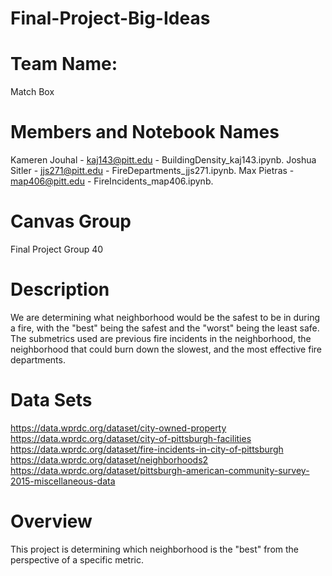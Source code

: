 # Final-Project-Big-Ideas

# Team Name:
Match Box

# Members and Notebook Names
Kameren Jouhal - kaj143@pitt.edu - BuildingDensity_kaj143.ipynb.
Joshua Sitler - jjs271@pitt.edu - FireDepartments_jjs271.ipynb.
Max Pietras - map406@pitt.edu - FireIncidents_map406.ipynb.

# Canvas Group
Final Project Group 40

# Description
We are determining what neighborhood would be the safest to be in during a fire, with the "best" being the safest and the "worst" being the least safe.
The submetrics used are previous fire incidents in the neighborhood, the neighborhood that could burn down the slowest, and the most effective fire departments.

# Data Sets
https://data.wprdc.org/dataset/city-owned-property
https://data.wprdc.org/dataset/city-of-pittsburgh-facilities
https://data.wprdc.org/dataset/fire-incidents-in-city-of-pittsburgh
https://data.wprdc.org/dataset/neighborhoods2
https://data.wprdc.org/dataset/pittsburgh-american-community-survey-2015-miscellaneous-data

# Overview
This project is determining which neighborhood is the "best" from the perspective of a specific metric.
